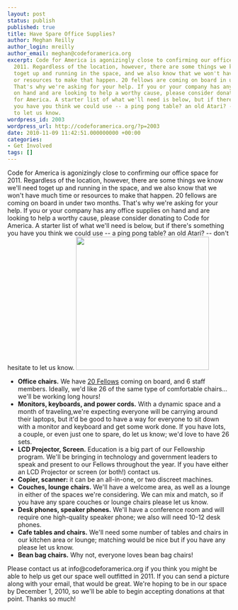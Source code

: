 ```yaml
---
layout: post
status: publish
published: true
title: Have Spare Office Supplies?
author: Meghan Reilly
author_login: mreilly
author_email: meghan@codeforamerica.org
excerpt: Code for America is agonizingly close to confirming our office space for
  2011. Regardless of the location, however, there are some things we know we'll need
  toget up and running in the space, and we also know that we won't have much time
  or resources to make that happen. 20 fellows are coming on board in under two months.
  That's why we're asking for your help. If you or your company has any office supplies
  on hand and are looking to help a worthy cause, please consider donating to Code
  for America. A starter list of what we'll need is below, but if there's something
  you have you think we could use -- a ping pong table? an old Atari? -- don't hesitate
  to let us know.
wordpress_id: 2003
wordpress_url: http://codeforamerica.org/?p=2003
date: 2010-11-09 11:42:51.000000000 +00:00
categories:
- Get Involved
tags: []
---
```

Code for America is agonizingly close to confirming our office space for 2011. Regardless of the location, however, there are some things we know we'll need toget up and running in the space, and we also know that we won't have much time or resources to make that happen. 20 fellows are coming on board in under two months. That's why we're asking for your help. If you or your company has any office supplies on hand and are looking to help a worthy cause, please consider donating to Code for America. A starter list of what we'll need is below, but if there's something you have you think we could use -- a ping pong table? an old Atari? -- don't hesitate to let us know.<a id="more"></a><a id="more-2003"></a>
<a href="http://codeforamerica.org/wp-content/uploads/2010/11/desk.jpg"><img class="alignright size-full wp-image-2006" title="desk" src="http://codeforamerica.org/wp-content/uploads/2010/11/desk.jpg" alt="" width="300" /></a>
<ul>
	<li><strong>Office chairs.</strong> We have <a href="http://codeforamerica.org/2010/11/01/2011-cfa-fellows">20 Fellows</a> coming on board, and 6 staff members. Ideally, we'd like 26 of the same type of comfortable chairs... we'll be working long hours!</li>
	<li><strong>Monitors, keyboards, and power cords.</strong> With a dynamic space and a month of traveling,we're expecting everyone will be carrying around their laptops, but it'd be good to have a way for everyone to sit down with a monitor and keyboard and get some work done. If you have lots, a couple, or even just one to spare, do let us know; we'd love to have 26 sets.</li>
	<li><strong>LCD Projector, Screen.</strong> Education is a big part of our Fellowship program. We'll be bringing in technology and government leaders to speak and present to our Fellows throughout the year. If you have either an LCD Projector or screen (or both!) contact us.</li>
	<li><strong>Copier, scanner:</strong> it can be an all-in-one, or two discreet machines.</li>
	<li><strong>Couches, lounge chairs.</strong> We'll have a welcome area, as well as a lounge in either of the spaces we're considering. We can mix and match, so if you have any spare couches or lounge chairs please let us know.</li>
	<li><strong>Desk phones, speaker phones.</strong> We'll have a conference room and will require one high-quality speaker phone; we also will need 10-12 desk phones.</li>
	<li><strong>Cafe tables and chairs.</strong> We'll need some number of tables and chairs in our kitchen area or lounge; matching would be nice but if you have any please let us know.</li>
	<li><strong>Bean bag chairs.</strong> Why not, everyone loves bean bag chairs!</li>
</ul>
Please contact us at info@codeforamerica.org if you think you might be able to help us get our space well outfitted in 2011. If you can send a picture along with your email, that would be great. We're hoping to be in our space by December 1, 2010, so we'll be able to begin accepting donations at that point. Thanks so much!
